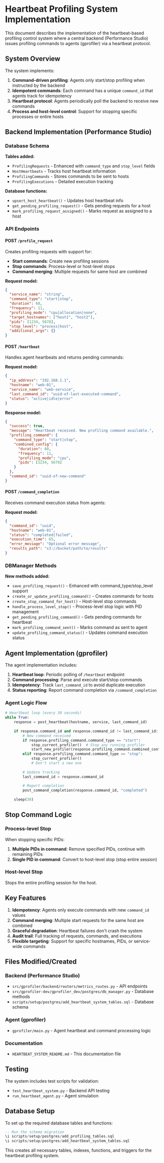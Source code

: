 # Heartbeat Profiling System Implementation

This document describes the implementation of the heartbeat-based profiling control system where a central backend (Performance Studio) issues profiling commands to agents (gprofiler) via a heartbeat protocol.

## System Overview

The system implements:

1. **Command-driven profiling**: Agents only start/stop profiling when instructed by the backend
2. **Idempotent commands**: Each command has a unique `command_id` that agents track for idempotency
3. **Heartbeat protocol**: Agents periodically poll the backend to receive new commands
4. **Process and host-level control**: Support for stopping specific processes or entire hosts

## Backend Implementation (Performance Studio)

### Database Schema

**Tables added:**
- `ProfilingRequests` - Enhanced with `command_type` and `stop_level` fields
- `HostHeartbeats` - Tracks host heartbeat information
- `ProfilingCommands` - Stores commands to be sent to hosts
- `ProfilingExecutions` - Detailed execution tracking

**Database functions:**
- `upsert_host_heartbeat()` - Updates host heartbeat info
- `get_pending_profiling_request()` - Gets pending requests for a host
- `mark_profiling_request_assigned()` - Marks request as assigned to a host

### API Endpoints

#### POST `/profile_request`
Creates profiling requests with support for:
- **Start commands**: Create new profiling sessions
- **Stop commands**: Process-level or host-level stops
- **Command merging**: Multiple requests for same host are combined

**Request model:**
```json
{
  "service_name": "string",
  "command_type": "start|stop",
  "duration": 60,
  "frequency": 11,
  "profiling_mode": "cpu|allocation|none",
  "target_hostnames": ["host1", "host2"],
  "pids": [1234, 5678],
  "stop_level": "process|host",
  "additional_args": {}
}
```

#### POST `/heartbeat`
Handles agent heartbeats and returns pending commands:

**Request model:**
```json
{
  "ip_address": "192.168.1.1",
  "hostname": "web-01",
  "service_name": "web-service",
  "last_command_id": "uuid-of-last-executed-command",
  "status": "active|idle|error"
}
```

**Response model:**
```json
{
  "success": true,
  "message": "Heartbeat received. New profiling command available.",
  "profiling_command": {
    "command_type": "start|stop",
    "combined_config": {
      "duration": 60,
      "frequency": 11,
      "profiling_mode": "cpu",
      "pids": [1234, 5678]
    }
  },
  "command_id": "uuid-of-new-command"
}
```

#### POST `/command_completion`
Receives command execution status from agents:

**Request model:**
```json
{
  "command_id": "uuid",
  "hostname": "web-01",
  "status": "completed|failed",
  "execution_time": 65,
  "error_message": "Optional error message",
  "results_path": "s3://bucket/path/to/results"
}
```

### DBManager Methods

**New methods added:**
- `save_profiling_request()` - Enhanced with command_type/stop_level support
- `create_or_update_profiling_command()` - Creates commands for hosts
- `create_stop_command_for_host()` - Host-level stop commands
- `handle_process_level_stop()` - Process-level stop logic with PID management
- `get_pending_profiling_command()` - Gets pending commands for heartbeat
- `mark_profiling_command_sent()` - Marks command as sent to agent
- `update_profiling_command_status()` - Updates command execution status

## Agent Implementation (gprofiler)

The agent implementation includes:

1. **Heartbeat loop**: Periodic polling of `/heartbeat` endpoint
2. **Command processing**: Parse and execute start/stop commands
3. **Idempotency**: Track `last_command_id` to avoid duplicate execution
4. **Status reporting**: Report command completion via `/command_completion`

### Agent Logic Flow

```python
# Heartbeat loop (every 30 seconds)
while True:
    response = post_heartbeat(hostname, service, last_command_id)
    
    if response.command_id and response.command_id != last_command_id:
        # New command received
        if response.profiling_command.command_type == "start":
            stop_current_profiler()  # Stop any running profiler
            start_new_profiler(response.profiling_command.combined_config)
        elif response.profiling_command.command_type == "stop":
            stop_current_profiler()
            # Don't start a new one
        
        # Update tracking
        last_command_id = response.command_id
        
        # Report completion
        post_command_completion(response.command_id, "completed")
    
    sleep(30)
```

## Stop Command Logic

### Process-level Stop
When stopping specific PIDs:
1. **Multiple PIDs in command**: Remove specified PIDs, continue with remaining PIDs
2. **Single PID in command**: Convert to host-level stop (stop entire session)

### Host-level Stop
Stops the entire profiling session for the host.

## Key Features

1. **Idempotency**: Agents only execute commands with new `command_id` values
2. **Command merging**: Multiple start requests for the same host are combined
3. **Graceful degradation**: Heartbeat failures don't crash the system
4. **Audit trail**: Full tracking of requests, commands, and executions
5. **Flexible targeting**: Support for specific hostnames, PIDs, or service-wide commands

## Files Modified/Created

### Backend (Performance Studio)
- `src/gprofiler/backend/routers/metrics_routes.py` - API endpoints
- `src/gprofiler-dev/gprofiler_dev/postgres/db_manager.py` - Database methods
- `scripts/setup/postgres/add_heartbeat_system_tables.sql` - Database schema

### Agent (gprofiler)
- `gprofiler/main.py` - Agent heartbeat and command processing logic

### Documentation
- `HEARTBEAT_SYSTEM_README.md` - This documentation file

## Testing

The system includes test scripts for validation:
- `test_heartbeat_system.py` - Backend API testing
- `run_heartbeat_agent.py` - Agent simulation

## Database Setup

To set up the required database tables and functions:

```sql
-- Run the schema migration
\i scripts/setup/postgres/add_profiling_tables.sql
\i scripts/setup/postgres/add_heartbeat_system_tables.sql
```

This creates all necessary tables, indexes, functions, and triggers for the heartbeat profiling system.
